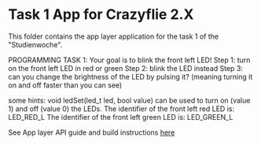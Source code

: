 # Task 1 App for Crazyflie 2.X

This folder contains the app layer application for the task 1 of the "Studienwoche".

PROGRAMMING TASK 1:
Your goal is to blink the front left LED!
Step 1: turn on the front left LED in red or green
Step 2: blink the LED instead
Step 3: can you change the brightness of the LED by pulsing it? (meaning turning it on and off faster than you can see)

some hints:
void ledSet(led_t led, bool value) can be used to turn on (value 1) and off (value 0) the LEDs. 
The identifier of the front left red LED is: LED_RED_L
The identifier of the front left green LED is: LED_GREEN_L


See App layer API guide and build instructions [here](https://www.bitcraze.io/documentation/repository/crazyflie-firmware/master/userguides/app_layer/)